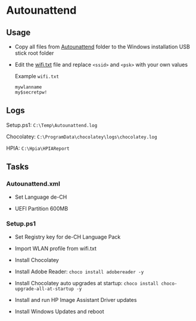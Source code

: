 # Autounattend

## Usage

- Copy all files from [Autounattend](./) folder to the Windows installation USB stick root folder

- Edit the [wifi.txt](./wifi.txt) file and replace `<ssid>` and `<psk>` with your own values

    Example `wifi.txt`

    ```raw
    mywlanname
    my$secretpw!
    ```

## Logs

Setup.ps1: `C:\Temp\Autounattend.log`

Chocolatey: `C:\ProgramData\chocolatey\logs\chocolatey.log`

HPIA: `C:\Hpia\HPIAReport`

## Tasks

### Autounattend.xml

- Set Language de-CH

- UEFI Partition 600MB

### Setup.ps1

- Set Registry key for de-CH Language Pack

- Import WLAN profile from wifi.txt

- Install Chocolatey

- Install Adobe Reader: `choco install adobereader -y`

- Install Chocolatey auto upgrades at startup: `choco install choco-upgrade-all-at-startup -y`

- Install and run HP Image Assistant Driver updates

- Install Windows Updates and reboot
